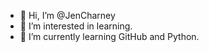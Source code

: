 - 👋 Hi, I’m @JenCharney
- 👀 I’m interested in learning.
- 🌱 I’m currently learning GitHub and Python.

<!---
JenCharney/JenCharney is a ✨ special ✨ repository because its `README.md` (this file) appears on your GitHub profile.
You can click the Preview link to take a look at your changes.
--->
